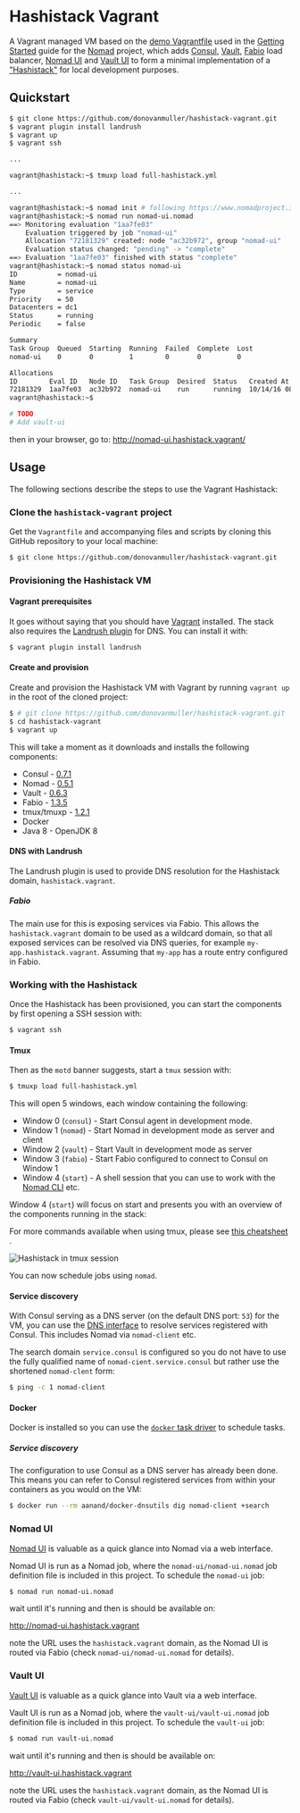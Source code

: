 # Hashistack Vagrant

A Vagrant managed VM based on the [demo Vagrantfile](https://raw.githubusercontent.com/hashicorp/nomad/master/demo/vagrant/Vagrantfile)
used in the [Getting Started](https://www.nomadproject.io/intro/getting-started/install.html)
guide for the [Nomad](https://www.nomadproject.io) project, which adds [Consul](https://www.consul.io/),
[Vault](https://www.vaultproject.io/),
[Fabio](https://github.com/eBay/fabio) load balancer, [Nomad UI](https://github.com/iverberk/nomad-ui)
and [Vault UI](https://github.com/djenriquez/vault-ui) to form a minimal implementation of a
["Hashistack"](https://twitter.com/hashtag/hashistack) for local development purposes.

## Quickstart

```bash
$ git clone https://github.com/donovanmuller/hashistack-vagrant.git
$ vagrant plugin install landrush
$ vagrant up
$ vagrant ssh

...

vagrant@hashistack:~$ tmuxp load full-hashistack.yml

...

vagrant@hashistack:~$ nomad init # following https://www.nomadproject.io/intro/getting-started/jobs.html
vagrant@hashistack:~$ nomad run nomad-ui.nomad
==> Monitoring evaluation "1aa7fe03"
    Evaluation triggered by job "nomad-ui"
    Allocation "72181329" created: node "ac32b972", group "nomad-ui"
    Evaluation status changed: "pending" -> "complete"
==> Evaluation "1aa7fe03" finished with status "complete"
vagrant@hashistack:~$ nomad status nomad-ui
ID          = nomad-ui
Name        = nomad-ui
Type        = service
Priority    = 50
Datacenters = dc1
Status      = running
Periodic    = false

Summary
Task Group  Queued  Starting  Running  Failed  Complete  Lost
nomad-ui    0       0         1        0       0         0

Allocations
ID        Eval ID   Node ID   Task Group  Desired  Status   Created At
72181329  1aa7fe03  ac32b972  nomad-ui    run      running  10/14/16 08:17:10 UTC
vagrant@hashistack:~$

# TODO
# Add vault-ui
```

then in your browser, go to: http://nomad-ui.hashistack.vagrant/

## Usage

The following sections describe the steps to use the Vagrant Hashistack:

### Clone the `hashistack-vagrant` project

Get the `Vagrantfile` and accompanying files and scripts by cloning this GitHub repository to your local machine:

```bash
$ git clone https://github.com/donovanmuller/hashistack-vagrant.git
```

### Provisioning the Hashistack VM

#### Vagrant prerequisites

It goes without saying that you should have [Vagrant](https://www.vagrantup.com/docs/getting-started/) installed.
The stack also requires the [Landrush plugin](https://github.com/vagrant-landrush/landrush) for DNS.
You can install it with:

```bash
$ vagrant plugin install landrush
```

#### Create and provision

Create and provision the Hashistack VM with Vagrant by running `vagrant up` in the root of the cloned project:

 ```bash
 $ # git clone https://github.com/donovanmuller/hashistack-vagrant.git
 $ cd hashistack-vagrant
 $ vagrant up
 ```

This will take a moment as it downloads and installs the following components:

* Consul - [0.7.1](https://www.consul.io/downloads.html)
* Nomad - [0.5.1](https://www.nomadproject.io/downloads.html)
* Vault - [0.6.3](https://www.vaultproject.io/downloads.html)
* Fabio - [1.3.5](https://github.com/eBay/fabio/releases/tag/v1.3.3)
* tmux/tmuxp - [1.2.1](https://github.com/tony/tmuxp)
* Docker
* Java 8 - OpenJDK 8

#### DNS with Landrush

The Landrush plugin is used to provide DNS resolution for the Hashistack
domain, `hashistack.vagrant`.

##### Fabio

The main use for this is exposing services via Fabio.
This allows the `hashistack.vagrant` domain to be used as a wildcard domain, so that all
exposed services can be resolved via DNS queries, for example `my-app.hashistack.vagrant`.
Assuming that `my-app` has a route entry configured in Fabio.

### Working with the Hashistack

Once the Hashistack has been provisioned, you can start the components by first opening a SSH session with:

```bash
$ vagrant ssh
```

#### Tmux

Then as the `motd` banner suggests, start a `tmux` session with:

```bash
$ tmuxp load full-hashistack.yml
```

This will open 5 windows, each window containing the following:

* Window 0 (`consul`) - Start Consul agent in development mode.
* Window 1 (`nomad`) - Start Nomad in development mode as server and client
* Window 2 (`vault`) - Start Vault in development mode as server
* Window 3 (`fabio`) - Start Fabio configured to connect to Consul on Window 1
* Window 4 (`start`) - A shell session that you can use to work with the [Nomad CLI](https://www.nomadproject.io/docs/commands/index.html) etc.

Window 4 (`start`) will focus on start and presents you with an overview of the components running in the stack:

For more commands available when using tmux, please see [this cheatsheet](https://gist.github.com/MohamedAlaa/2961058) .

![Hashistack in tmux session](/docs/images/hashistack-vagrant.png)

You can now schedule jobs using `nomad`.

#### Service discovery

With Consul serving as a DNS server (on the default DNS port: `53`) for the VM,
you can use the [DNS interface](https://www.consul.io/docs/agent/dns.html) to resolve
services registered with Consul. This includes Nomad via `nomad-client` etc.

The search domain `service.consul` is configured so you do not have to use the fully qualified
name of `nomad-cient.service.consul` but rather use the shortened `nomad-clent` form:

```bash
$ ping -c 1 nomad-client
```

#### Docker

Docker is installed so you can use the [`docker` task driver](https://www.nomadproject.io/docs/drivers/docker.html)
to schedule tasks.

##### Service discovery

The configuration to use Consul as a DNS server has already been done.
This means you can refer to Consul registered services from within your containers as you would on the VM:

```bash
$ docker run --rm aanand/docker-dnsutils dig nomad-client +search
```

### Nomad UI

[Nomad UI](https://github.com/iverberk/nomad-ui) is valuable as a quick glance into Nomad via a web interface.

Nomad UI is run as a Nomad job, where the `nomad-ui/nomad-ui.nomad` job definition file is included
in this project. To schedule the `nomad-ui` job:

```bash
$ nomad run nomad-ui.nomad
```

wait until it's running and then is should be available on:

http://nomad-ui.hashistack.vagrant

note the URL uses the `hashistack.vagrant` domain, as the Nomad UI is routed via Fabio (check `nomad-ui/nomad-ui.nomad` for details).

### Vault UI

[Vault UI](https://github.com/djenriquez/vault-ui) is valuable as a quick glance into Vault via a web interface.

Vault UI is run as a Nomad job, where the `vault-ui/vault-ui.nomad` job definition file is included
in this project. To schedule the `vault-ui` job:

```bash
$ nomad run vault-ui.nomad
```

wait until it's running and then is should be available on:

http://vault-ui.hashistack.vagrant

note the URL uses the `hashistack.vagrant` domain, as the Nomad UI is routed via Fabio (check `vault-ui/vault-ui.nomad` for details).

